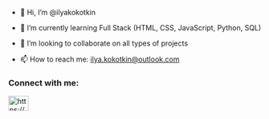 - 👋 Hi, I’m @ilyakokotkin

- 🌱 I’m currently learning Full Stack (HTML, CSS, JavaScript, Python, SQL)

- 💞️ I’m looking to collaborate on all types of projects

- 📫 How to reach me: ilya.kokotkin@outlook.com

<!---
ilyakokotkin/ilyakokotkin is a ✨ special ✨ repository because its `README.md` (this file) appears on your GitHub profile.
You can click the Preview link to take a look at your changes.
--->
<h3 align="left">Connect with me:</h3>
<p align="left">
<a href="https://www.linkedin.com/in/ikokotkin/" target="blank"><img align="center" src="https://raw.githubusercontent.com/rahuldkjain/github-profile-readme-generator/master/src/images/icons/Social/linked-in-alt.svg" alt="https://www.linkedin.com/in/ikokotkin/" height="30" width="40" /></a>
</p>

